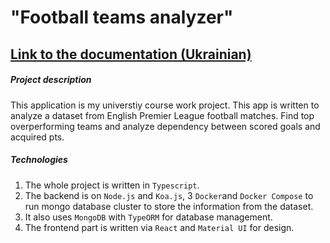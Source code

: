 # "Football teams analyzer"

## [Link to the documentation (Ukrainian)](https://drive.google.com/file/d/1gmtNhU9_1oQmzP5VynshUo-UtnRD613V/view?usp=sharing)

##### Project description

This application is my universtiy course work project. This app is written to analyze a dataset from English Premier League football matches. Find top overperforming teams and analyze dependency between scored goals and acquired pts.

##### Technologies

1. The whole project is written in `Typescript`. 
2. The backend is on `Node.js` and `Koa.js`, 
3 `Docker`and `Docker Compose` to run mongo database cluster to store the information from the dataset.
3. It also uses `MongoDB` with `TypeORM` for database management.
5. The frontend part is written via `React` and `Material UI` for design.
